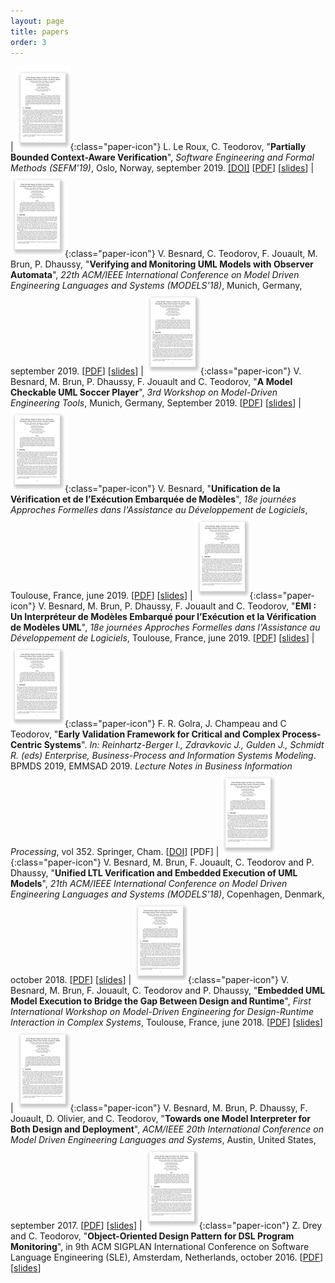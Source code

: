 ```yaml
---
layout: page
title: papers
order: 3
---
```


| ![paper](/images/paper-logo.png){:class="paper-icon"} L. Le Roux, C. Teodorov, "**Partially Bounded Context-Aware Verification**", *Software Engineering and Formal Methods (SEFM'19)*, Oslo, Norway, september 2019. [[DOI]](https://doi.org/10.1007/978-3-030-30446-1_28) [[PDF](/assets/papers/sefm19.pdf)] [[slides](/assets/papers/sefm19_slides.pdf)]
| ![paper](/images/paper-logo.png){:class="paper-icon"} V. Besnard, C. Teodorov, F. Jouault, M. Brun, P. Dhaussy, "**Verifying and Monitoring UML Models with Observer Automata**", *22th ACM/IEEE International Conference on Model Driven Engineering Languages and Systems (MODELS'18)*, Munich, Germany, september 2019. [[PDF](/assets/papers/models-2019.pdf)] [[slides](/assets/papers/models-2019_slides.pdf)]
| ![paper](/images/paper-logo.png){:class="paper-icon"} V. Besnard, M. Brun, P. Dhaussy, F. Jouault and C. Teodorov, "**A Model Checkable UML Soccer Player**", *3rd Workshop on Model-Driven Engineering Tools*, Munich, Germany, September 2019. [[PDF](/assets/papers/mdetools-2019.pdf)] [[slides](/assets/papers/mdetools-2019_slides.pdf)]
| ![paper](/images/paper-logo.png){:class="paper-icon"} V. Besnard, "**Unification de la Vérification et de l’Exécution Embarquée de Modèles**", *18e journées Approches Formelles dans l'Assistance au Développement de Logiciels*, Toulouse, France, june 2019. [[PDF](/assets/papers/afadl-2019-doctorants.pdf)] [[slides](/assets/papers/afadl-2019-doctorants_slides.pdf)]
| ![paper](/images/paper-logo.png){:class="paper-icon"} V. Besnard, M. Brun, P. Dhaussy, F. Jouault and C. Teodorov, "**EMI : Un Interpréteur de Modèles Embarqué pour l’Exécution et la Vérification de Modèles UML**", *18e journées Approches Formelles dans l'Assistance au Développement de Logiciels*, Toulouse, France, june 2019. [[PDF](/assets/papers/afadl-2019-outil.pdf)] [[slides](/assets/papers/afadl-2019-outil_slides.pdf)]
| ![paper](/images/paper-logo.png){:class="paper-icon"} F. R. Golra, J. Champeau and C Teodorov, "**Early Validation Framework for Critical and Complex Process-Centric Systems**". *In: Reinhartz-Berger I., Zdravkovic J., Gulden J., Schmidt R. (eds) Enterprise, Business-Process and Information Systems Modeling*. BPMDS 2019, EMMSAD 2019. *Lecture Notes in Business Information Processing*, vol 352. Springer, Cham. [[DOI](https://doi.org/10.1007/978-3-030-20618-5_3)] [PDF]
| ![paper](/images/paper-logo.png){:class="paper-icon"} V. Besnard, M. Brun, F. Jouault, C. Teodorov and P. Dhaussy, "**Unified LTL Verification and Embedded Execution of UML Models**", *21th ACM/IEEE International Conference on Model Driven Engineering Languages and Systems (MODELS'18)*, Copenhagen, Denmark, october 2018. [[PDF](/assets/papers/models-2018.pdf)] [[slides](/assets/papers/models-2018_slides.pdf)]
| ![paper](/images/paper-logo.png){:class="paper-icon"} V. Besnard, M. Brun, F. Jouault, C. Teodorov and P. Dhaussy, "**Embedded UML Model Execution to Bridge the Gap Between Design and Runtime**", *First International Workshop on Model-Driven Engineering for Design-Runtime Interaction in Complex Systems*, Toulouse, France, june 2018. [[PDF](/assets/papers/mde-derun-2018.pdf)] [[slides](/asserts/papers/mde-derun-2018_slides.pdf)]
| ![paper](/images/paper-logo.png){:class="paper-icon"} V. Besnard, M. Brun, P. Dhaussy, F. Jouault, D. Olivier, and C. Teodorov, "**Towards one Model Interpreter for Both Design and Deployment**", *ACM/IEEE 20th International Conference on Model Driven Engineering Languages and Systems*, Austin, United States, september 2017. [[PDF](/assets/papers/exe-2017.pdf)] [[slides](/assets/papers/exe-2017_slides.pdf)]
| ![paper](/images/paper-logo.png){:class="paper-icon"} Z. Drey and C. Teodorov, "**Object-Oriented Design Pattern for DSL Program Monitoring**", in 9th ACM SIGPLAN International Conference on Software Language Engineering (SLE), Amsterdam, Netherlands, october 2016. [[PDF](/assets/papers/sle-2016.pdf)] [[slides](/assets/papers/sle-2016_slides.pdf)]
